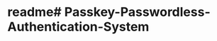 # readme#   P a s s k e y - P a s s w o r d l e s s - A u t h e n t i c a t i o n - S y s t e m  
 